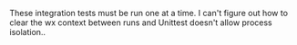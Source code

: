 These integration tests must be run one at a time. I can't figure out how to clear the wx context between runs and Unittest doesn't allow process isolation.. 